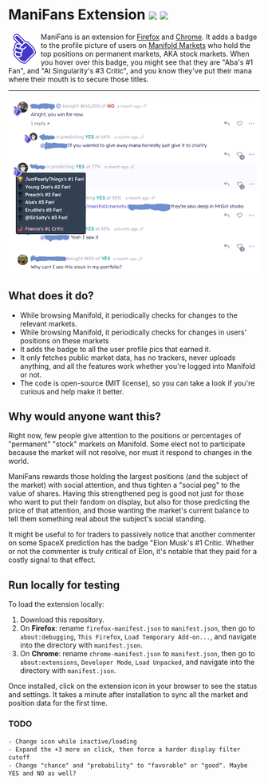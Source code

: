 # ManiFans Extension [![](https://img.shields.io/amo/v/manifans.svg?logo=firefox&style=flat)](https://addons.mozilla.org/en-US/firefox/addon/manifans/) [![](https://img.shields.io/chrome-web-store/v/hkccfpgeafncnjbahmjbkbmclamegmmd?logo=google-chrome)](https://chrome.google.com/webstore/detail/manifans/hkccfpgeafncnjbahmjbkbmclamegmmd?hl=en)



<img align="left" src="icons/icon128.png" height="65px">

ManiFans is an extension for [Firefox](https://addons.mozilla.org/en-US/firefox/addon/manifans/) and [Chrome](https://chrome.google.com/webstore/detail/manifans/hkccfpgeafncnjbahmjbkbmclamegmmd?hl=en). It adds a badge to the profile picture of users on [Manifold Markets](https://manifold.markets) who hold the top positions on permanent markets, AKA stock markets. When you hover over this badge, you might see that they are "Aba's #1 Fan", and "AI Singularity's #3 Critic", and you know they've put their mana where their mouth is to secure those titles.

-----------------

![screenshot showing extension in use](screenshot-redacted.png)



## What does it do?

 - While browsing Manifold, it periodically checks for changes to the relevant markets.
 - While browsing Manifold, it periodically checks for changes in users' positions on these markets
 - It adds the badge to all the user profile pics that earned it.
 - It only fetches public market data, has no trackers, never uploads anything, and all the features work whether you're logged into Manifold or not.
 - The code is open-source (MIT license), so you can take a look if you're curious and help make it better.

## Why would anyone want this?

Right now, few people give attention to the positions or percentages of "permanent" "stock" markets on Manifold. Some elect not to participate because the market will not resolve, nor must it respond to changes in the world.

ManiFans rewards those holding the largest positions (and the subject of the market) with social attention, and thus tighten a "social peg" to the value of shares. Having this strengthened peg is good not just for those who want to put their fandom on display, but also for those predicting the price of that attention, and those wanting the market's current balance to tell them something real about the subject's social standing.

It might be useful to for traders to passively notice that another commenter on some SpaceX prediction has the badge "Elon Musk's #1 Critic. Whether or not the commenter is truly critical of Elon, it's notable that they paid for a costly signal to that effect.

## Run locally for testing

To load the extension locally:

 1. Download this repository.
   1. On **Firefox**: rename `firefox-manifest.json` to `manifest.json`, then go to `about:debugging`, `This Firefox`, `Load Temporary Add-on...`, and navigate into the directory with `manifest.json`.
   1. On **Chrome**: rename `chrome-manifest.json` to `manifest.json`, then go to `about:extensions`, `Developer Mode`, `Load Unpacked`, and navigate into the directory with `manifest.json`.

Once installed, click on the extension icon in your browser to see the status and settings. It takes a minute after installation to sync all the market and position data for the first time.


### TODO
    - Change icon while inactive/loading
    - Expand the +3 more on click, then force a harder display filter cutoff
    - Change "chance" and "probability" to "favorable" or "good". Maybe YES and NO as well?
